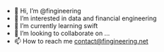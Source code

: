 - 👋 Hi, I’m @fingineering
- 👀 I’m interested in data and financial engineering
- 🌱 I’m currently learning swift
- 💞️ I’m looking to collaborate on ...
- 📫 How to reach me contact@fingineering.net

<!---
fingineering/fingineering is a ✨ special ✨ repository because its `README.md` (this file) appears on your GitHub profile.
You can click the Preview link to take a look at your changes.
--->
